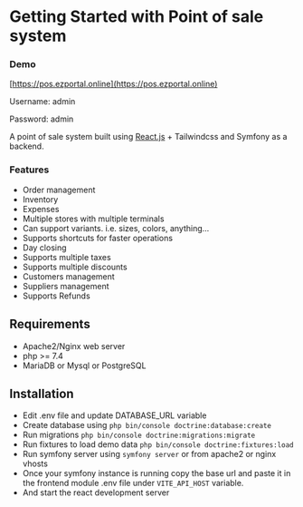 # Getting Started with Point of sale system

### Demo
[https://pos.ezportal.online](https://pos.ezportal.online)

Username: admin

Password: admin

A point of sale system built using [React.js](https://github.com/ahmedali5530/pos) + Tailwindcss and Symfony as a backend.
### Features

- Order management
- Inventory
- Expenses
- Multiple stores with multiple terminals
- Can support variants. i.e. sizes, colors, anything...
- Supports shortcuts for faster operations
- Day closing
- Supports multiple taxes
- Supports multiple discounts
- Customers management
- Suppliers management
- Supports Refunds

## Requirements
- Apache2/Nginx web server
- php >= 7.4
- MariaDB or Mysql or PostgreSQL
## Installation

- Edit .env file and update DATABASE_URL variable
- Create database using `php bin/console doctrine:database:create`
- Run migrations `php bin/console doctrine:migrations:migrate`
- Run fixtures to load demo data `php bin/console doctrine:fixtures:load`
- Run symfony server using `symfony server` or from apache2 or nginx vhosts
- Once your symfony instance is running copy the base url and paste it in the frontend module .env file under `VITE_API_HOST` variable.
- And start the react development server
